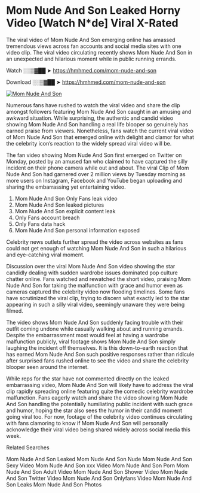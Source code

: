﻿# Mom Nude And Son Leaked Horny Video [Watch N*de] Viral X-Rated

The viral video of ﻿Mom Nude And Son emerging online has amassed tremendous views across fan accounts and social media sites with one video clip. The viral video circulating recently shows ﻿Mom Nude And Son in an unexpected and hilarious moment while in public running errands. 

Watch ░░▒▓██ ➤ https://hmhmed.com/mom-nude-and-son

Download ░░▒▓██ ➤ https://hmhmed.com/mom-nude-and-son

[![Mom Nude And Son](https://i.imgur.com/dJHk4Zq.gif)](https://hmhmed.com/mom-nude-and-son)

Numerous fans have rushed to watch the viral video and share the clip amongst followers featuring ﻿Mom Nude And Son caught in an amusing and awkward situation. While surprising, the authentic and candid video showing ﻿Mom Nude And Son handling a real life blooper so genuinely has earned praise from viewers. Nonetheless, fans watch the current viral video of ﻿Mom Nude And Son that emerged online with delight and clamor for what the celebrity icon’s reaction to the widely spread viral video will be.

The fan video showing ﻿Mom Nude And Son first emerged on Twitter on Monday, posted by an amused fan who claimed to have captured the silly incident on their phone camera while out and about. The viral Clip of ﻿Mom Nude And Son had garnered over 2 million views by Tuesday morning as more users on Instagram, Facebook and YouTube began uploading and sharing the embarrassing yet entertaining video. 

1. ﻿Mom Nude And Son Only Fans leak video
2. ﻿Mom Nude And Son leaked pictures
3. ﻿Mom Nude And Son explicit content leak
4. Only Fans account breach
5. Only Fans data hack
6. ﻿Mom Nude And Son personal information exposed

Celebrity news outlets further spread the video across websites as fans could not get enough of watching ﻿Mom Nude And Son in such a hilarious and eye-catching viral moment. 

Discussion over the viral ﻿Mom Nude And Son video showing the star candidly dealing with sudden wardrobe issues dominated pop culture chatter online. Fans watched and rewatched the short video, praising ﻿Mom Nude And Son for taking the malfunction with grace and humor even as cameras captured the celebrity video now flooding timelines. Some fans have scrutinized the viral clip, trying to discern what exactly led to the star appearing in such a silly viral video, seemingly unaware they were being filmed.

The video shows ﻿Mom Nude And Son suddenly facing trouble with their outfit coming undone while casually walking about and running errands. Despite the embarrassment most would feel at having a wardrobe malfunction publicly, viral footage shows ﻿Mom Nude And Son simply laughing the incident off themselves. It is this down-to-earth reaction that has earned ﻿Mom Nude And Son such positive responses rather than ridicule after surprised fans rushed online to see the video and share the celebrity blooper seen around the internet.  

While reps for the star have not commented directly on the leaked embarrassing video, ﻿Mom Nude And Son will likely have to address the viral clip rapidly spreading online featuring quite the comedic celebrity wardrobe malfunction. Fans eagerly watch and share the video showing ﻿Mom Nude And Son handling the potentially humiliating public incident with such grace and humor, hoping the star also sees the humor in their candid moment going viral too. For now, footage of the celebrity video continues circulating with fans clamoring to know if ﻿Mom Nude And Son will personally acknowledge their viral video being shared widely across social media this week.

Related Searches

﻿Mom Nude And Son Leaked
﻿Mom Nude And Son Nude
﻿Mom Nude And Son Sexy Video
﻿Mom Nude And Son xxx Video
﻿Mom Nude And Son Porn
﻿Mom Nude And Son Adult Video
﻿Mom Nude And Son Shower Video
﻿Mom Nude And Son Twitter Video
﻿Mom Nude And Son Onlyfans Video
﻿Mom Nude And Son Leaks
﻿Mom Nude And Son Photos